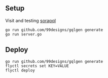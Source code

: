 ## Setup

Visit and testing [sorapql](https://sorapql.fly.dev/)

```shell
go run github.com/99designs/gqlgen generate
go run server.go
```

## Deploy

```shell
go run github.com/99designs/gqlgen generate
flyctl secrets set KEY=VALUE
flyctl deploy
```
